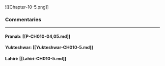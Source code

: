 ![[Chapter-10-5.png]]

### Commentaries

---

#### Pranab: [[P-CH010-04,05.md]]

#### Yukteshwar: [[Yukteshwar-CH010-5.md]]

#### Lahiri: [[Lahiri-CH010-5.md]]
